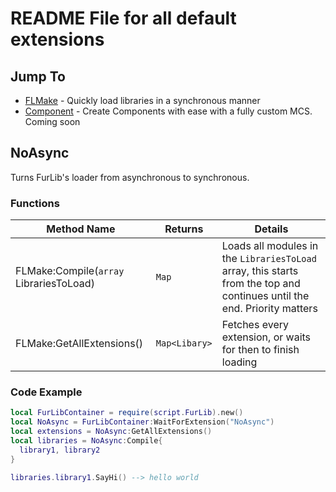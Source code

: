 # README File for all default extensions

## Jump To
* [FLMake](https://github.com/FilteredDev/FurLib/tree/main/extensions#flmake) - Quickly load libraries in a synchronous manner
* [Component]() - Create Components with ease with a fully custom MCS. Coming soon

## NoAsync

Turns FurLib's loader from asynchronous to synchronous.

### Functions
|Method Name|Returns|Details|
|-|-|-|
|FLMake:Compile(``array`` LibrariesToLoad)|``Map``|Loads all modules in the ``LibrariesToLoad`` array, this starts from the top and continues until the end. Priority matters|
|FLMake:GetAllExtensions()|``Map<Libary>``|Fetches every extension, or waits for then to finish loading|

### Code Example
```lua
local FurLibContainer = require(script.FurLib).new()
local NoAsync = FurLibContainer:WaitForExtension("NoAsync")
local extensions = NoAsync:GetAllExtensions()
local libraries = NoAsync:Compile{
  library1, library2
}

libraries.library1.SayHi() --> hello world
```
